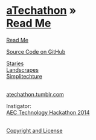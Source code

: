 [aTechathon](./index.html ) &raquo;<br>[Read Me]( ./index.html )
===

<p id=rm >
	<a href=JavaScript:displayPage("#readme.md#rm"); >Read Me</a>
</p>

<i class="fa fa-github"></i> [Source Code on GitHub]( https://github.com/atechathon/atechathon.github.io )  

[Staries]( ./staries/index.html )  
[Landscrapes]( ./landscrapes/index.html )  
[Simplitechture]( ./simplitechture/index.html )  
<br>

<i class="fa fa-tumblr-square"></i> [atechathon.tumblr.com]( http://atechathon.tumblr.com )

Instigator:
<br>
<i class="fa fa-external-link"></i> [AEC Technology Hackathon 2014 ]( https://www.hackerleague.org/hackathons/aec-technology-hackathon-2014 )
<br>
<br>

<i class="fa fa-copy"></i> [Copyright and License]( https://github.com/atechathon/atechathon/.github.io/blob/master/atechathon-copyright-and-mit-license.md )